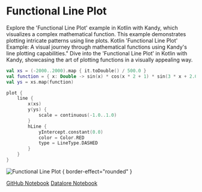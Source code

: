 # Functional Line Plot

<web-summary>
Explore the 'Functional Line Plot' example in Kotlin with Kandy, which visualizes a complex mathematical function.
This example demonstrates plotting intricate patterns using line plots.
</web-summary>

<card-summary>
Kotlin 'Functional Line Plot' Example: A visual journey through mathematical functions using Kandy's line plotting capabilities."
</card-summary>

<link-summary>
Dive into the 'Functional Line Plot' in Kotlin with Kandy, showcasing the art of plotting functions in a visually appealing way.
</link-summary>

<!---IMPORT org.jetbrains.kotlinx.kandy.letsplot.samples.Lines-->

<!---FUN line_by_fun-->

```kotlin
val xs = (-2000..2000).map { it.toDouble() / 500.0 }
val function = { x: Double -> sin(x) * cos(x * 2 + 1) * sin(3 * x + 2.0) }
val ys = xs.map(function)

plot {
    line {
        x(xs)
        y(ys) {
            scale = continuous(-1.0..1.0)
        }
        hLine {
            yIntercept.constant(0.0)
            color = Color.RED
            type = LineType.DASHED
        }
    }
}
```

<!---END-->

![Functional Line Plot](line_by_fun.svg) { border-effect="rounded" }

<seealso style="cards">
       <category ref="example-ktnb">
           <a href="https://github.com/Kotlin/kandy/blob/main/examples/notebooks/lets-plot/samples/line/functional_line_plot.ipynb" summary="View the notebook on our GitHub repository">GitHub Notebook</a>
           <a href="https://datalore.jetbrains.com/report/static/KQKedA4jDrKu63O53gEN0z/hIoyXct6xmGQVbmLQJnXxg" summary="Experiment with this example on Datalore">Datalore Notebook</a>
       </category>
</seealso>

